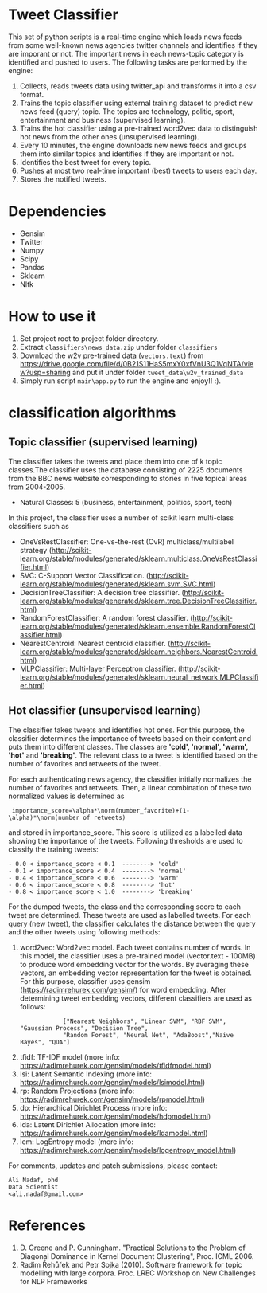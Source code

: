 # Tweet Classifier
This set of python scripts is a real-time engine which loads news feeds from some well-known news agencies twitter channels and identifies if they are imporant or not. The important news in each news-topic category is identified and pushed to users. The following tasks are performed by the engine:
1. Collects, reads tweets data using twitter_api and transforms it into a csv format.
2. Trains the topic classifier using external training dataset to predict new news feed (query) topic. The topics are technology, politic, sport, entertainment and business (supervised learning).
3. Trains the hot classifier using a pre-trained word2vec data to distinguish hot news from the other ones (unsupervised learning).
4. Every 10 minutes, the engine downloads new news feeds and groups them into similar topics and identifies if they are important or not. 
5. Identifies the best tweet for every topic.
6. Pushes at most two real-time important (best) tweets to users each day.
7. Stores the notified tweets. 

# Dependencies
- Gensim
- Twitter
- Numpy
- Scipy
- Pandas
- Sklearn
- Nltk

# How to use it
1. Set project root to project folder directory.
2. Extract ``classifiers\news_data.zip`` under folder ``classifiers``
3. Download the w2v pre-trained data (``vectors.text``) from https://drive.google.com/file/d/0B21S11HaS5mxY0xfVnU3Q1VqNTA/view?usp=sharing and put it under folder ``tweet_data\w2v_trained_data``
4. Simply run script `main\app.py` to run the engine and enjoy!! :).

# classification algorithms
## Topic classifier (supervised learning)
The classifier takes the tweets and place them into one of k topic classes.The classifier uses the database consisting 
of 2225 documents from the BBC news website corresponding to stories in five topical areas from 2004-2005.
- Natural Classes: 5 (business, entertainment, politics, sport, tech)

 In this project, the classifier uses a number of scikit learn multi-class classifiers such as 
 - OneVsRestClassifier: One-vs-the-rest (OvR) multiclass/multilabel strategy (http://scikit-learn.org/stable/modules/generated/sklearn.multiclass.OneVsRestClassifier.html)
 - SVC: C-Support Vector Classification. (http://scikit-learn.org/stable/modules/generated/sklearn.svm.SVC.html)
 - DecisionTreeClassifier: A decision tree classifier. (http://scikit-learn.org/stable/modules/generated/sklearn.tree.DecisionTreeClassifier.html)
 - RandomForestClassifier: A random forest classifier. (http://scikit-learn.org/stable/modules/generated/sklearn.ensemble.RandomForestClassifier.html)
 - NearestCentroid: Nearest centroid classifier. (http://scikit-learn.org/stable/modules/generated/sklearn.neighbors.NearestCentroid.html)
 - MLPClassifier: Multi-layer Perceptron classifier. (http://scikit-learn.org/stable/modules/generated/sklearn.neural_network.MLPClassifier.html)
 
## Hot classifier (unsupervised learning)
The classifier takes tweets and identifies hot ones. For this purpose, the classifier determines
 the importance of tweets based on their content and puts them into different classes. The classes are **'cold', 'normal',
 'warm', 'hot'** and **'breaking'**. The relevant class to a tweet is identified based on the number of favorites and retweets 
 of the tweet. 
 
 For each authenticating news agency, the classifier initially normalizes the number of favorites and retweets.
  Then, a linear combination of these two normalized values is determined as
  ```
   importance_score=\alpha*\norm(number_favorite)+(1-\alpha)*\norm(number of retweets)
   ```
   and stored in importance_score. This score is utilized as a labelled data showing the importance of the
   tweets. Following thresholds are used to classify the training tweets:
   ```
  - 0.0 < importance_score < 0.1  --------> 'cold'
  - 0.1 < importance_score < 0.4  --------> 'normal'
  - 0.4 < importance_score < 0.6  --------> 'warm'
  - 0.6 < importance_score < 0.8  --------> 'hot'
  - 0.8 < importance_score < 1.0  --------> 'breaking'
   ```
   For the dumped tweets, the class and the corresponding score to each tweet are determined. These tweets are used as
    labelled tweets. For each query (new tweet), the classifier calculates the distance between the query and the 
    other tweets using following methods:
1. word2vec: Word2vec model. 
    Each tweet contains number of words. In this model, the classifier uses a pre-trained model (vector.text - 100MB) to produce 
    word embedding vector for the words. By averaging these vectors, an embedding vector representation for 
    the tweet is obtained.  For this purpose, classifier uses gensim (https://radimrehurek.com/gensim/) for word embedding.
    After determining tweet embedding vectors, different classifiers are used as follows:
    ```
                ["Nearest Neighbors", "Linear SVM", "RBF SVM", "Gaussian Process", "Decision Tree", 
                "Random Forest", "Neural Net", "AdaBoost","Naive Bayes", "QDA"]
    ```            
2. tfidf: TF-IDF model (more info: https://radimrehurek.com/gensim/models/tfidfmodel.html)
3. lsi: Latent Semantic Indexing (more info: https://radimrehurek.com/gensim/models/lsimodel.html)
4. rp: Random Projections (more info: https://radimrehurek.com/gensim/models/rpmodel.html)
5. dp: Hierarchical Dirichlet Process (more info: https://radimrehurek.com/gensim/models/hdpmodel.html)
6. lda: Latent Dirichlet Allocation (more info: https://radimrehurek.com/gensim/models/ldamodel.html)
7. lem: LogEntropy model (more info: https://radimrehurek.com/gensim/models/logentropy_model.html)

For comments, updates and patch submissions, please contact:
```
Ali Nadaf, phd
Data Scientist
<ali.nadaf@gmail.com>
```

# References
1. D. Greene and P. Cunningham. "Practical Solutions to the Problem of Diagonal Dominance in Kernel Document Clustering", Proc. ICML 2006.
2. Radim Řehůřek and Petr Sojka (2010). Software framework for topic modelling with large corpora. Proc. LREC Workshop on New Challenges for NLP Frameworks
